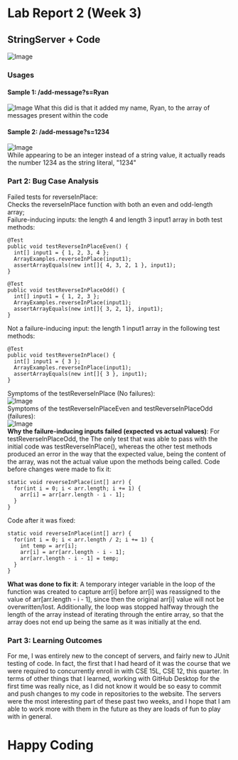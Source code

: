 # Lab Report 2 (Week 3)  
## StringServer + Code
![Image]()  
### Usages
#### Sample 1: /add-message?s=Ryan  
![Image]() 
What this did is that it added my name, Ryan, to the array of messages present within the code  
#### Sample 2: /add-message?s=1234  
![Image]()  
While appearing to be an integer instead of a string value, it actually reads the number 1234 as the string literal, "1234"

### Part 2: Bug Case Analysis 
Failed tests for reverseInPlace:  
Checks the reverseInPlace function with both an even and odd-length array;  
Failure-inducing inputs: the length 4 and length 3 input1 array in both test methods:  
```
@Test
public void testReverseInPlaceEven() {
  int[] input1 = { 1, 2, 3, 4 };
  ArrayExamples.reverseInPlace(input1);
  assertArrayEquals(new int[]{ 4, 3, 2, 1 }, input1);
}

@Test
public void testReverseInPlaceOdd() {
  int[] input1 = { 1, 2, 3 };
  ArrayExamples.reverseInPlace(input1);
  assertArrayEquals(new int[]{ 3, 2, 1}, input1);
}  
```  
Not a failure-inducing input: the length 1 input1 array in the following test methods:  
```
@Test
public void testReverseInPlace() {  
  int[] input1 = { 3 };  
  ArrayExamples.reverseInPlace(input1);  
  assertArrayEquals(new int[]{ 3 }, input1);
}
```  
Symptoms of the testReverseInPlace (No failures):  
![Image]()  
Symptoms of the testReverseInPlaceEven and testReverseInPlaceOdd (failures):  
![Image]()  
**Why the failure-inducing inputs failed (expected vs actual values)**: For testReverseInPlaceOdd, the 
The only test that was able to pass with the initial code was testReverseInPlace(), whereas the other test methods produced an error in the way that the expected value, being the content of the array, was not the actual value upon the methods being called.
Code before changes were made to fix it:  
```
static void reverseInPlace(int[] arr) {
  for(int i = 0; i < arr.length; i += 1) {
    arr[i] = arr[arr.length - i - 1];
  }
}
```  
Code after it was fixed:  
```
static void reverseInPlace(int[] arr) {
  for(int i = 0; i < arr.length / 2; i += 1) {
    int temp = arr[i];
    arr[i] = arr[arr.length - i - 1];
    arr[arr.length - i - 1] = temp;
  }
}
```  
**What was done to fix it**: A temporary integer variable in the loop of the function was created to capture arr[i] before arr[i] was reassigned to the value of arr[arr.length - i - 1], since then the original arr[i] value will not be overwritten/lost.  Additionally, the loop was stopped halfway through the length of the array instead of iterating through the entire array, so that the array does not end up being the same as it was initially at the end.  

### Part 3: Learning Outcomes  
For me, I was entirely new to the concept of servers, and fairly new to JUnit testing of code. In fact, the first that I had heard of it was the course that we were required to concurrently enroll in with CSE 15L, CSE 12, this quarter. In terms of other things that I learned, working with GitHub Desktop for the first time was really nice, as I did not know it would be so easy to commit and push changes to my code in repositories to the website. The servers were the most interesting part of these past two weeks, and I hope that I am able to work more with them in the future as they are loads of fun to play with in general.  
# Happy Coding
